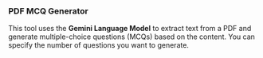
### **PDF MCQ Generator**

This tool uses the **Gemini Language Model** to extract text from a PDF and generate multiple-choice questions (MCQs) based on the content. You can specify the number of questions you want to generate.


